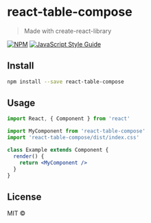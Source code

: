 # react-table-compose

> Made with create-react-library

[![NPM](https://img.shields.io/npm/v/react-table-compose.svg)](https://www.npmjs.com/package/react-table-compose) [![JavaScript Style Guide](https://img.shields.io/badge/code_style-standard-brightgreen.svg)](https://standardjs.com)

## Install

```bash
npm install --save react-table-compose
```

## Usage

```jsx
import React, { Component } from 'react'

import MyComponent from 'react-table-compose'
import 'react-table-compose/dist/index.css'

class Example extends Component {
  render() {
    return <MyComponent />
  }
}
```

## License

MIT © [](https://github.com/)
